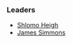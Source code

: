 ### Leaders

* [Shlomo Heigh](mailto:shlomo.heigh@owasp.org)
* [James Simmons](mailto:j.simmons@owasp.org)
